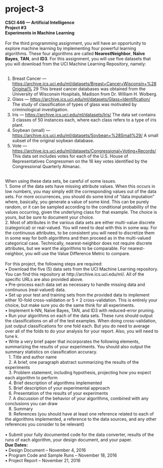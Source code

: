 # project-3
<b>CSCI 446 — Artificial Intelligence<br>
Project #3<br>
Experiments in Machine Learning</b><br>
<br>
For the third programming assignment, you will have an opportunity to explore machine learning by
implementing four powerful learning algorithms. These four algorithms are called <b>NearestNeighbor</b>,
<b>Naïve Bayes</b>, <b>TAN</b>, and <b>ID3</b>. For this assignment, you will use five datasets that you will download from
the UCI Machine Learning Repository, namely:<br>
<br>
1. Breast Cancer — https://archive.ics.uci.edu/ml/datasets/Breast+Cancer+Wisconsin+%28Original%
29
This breast cancer databases was obtained from the University of Wisconsin Hospitals, Madison from
Dr. William H. Wolberg.<br>
2. Glass — https://archive.ics.uci.edu/ml/datasets/Glass+Identification/
The study of classification of types of glass was motivated by criminological investigation.<br>
3. Iris — https://archive.ics.uci.edu/ml/datasets/Iris/
The data set contains 3 classes of 50 instances each, where each class refers to a type of iris plant.<br>
4. Soybean (small) — https://archive.ics.uci.edu/ml/datasets/Soybean+%28Small%29/
A small subset of the original soybean database.<br>
5. Vote — https://archive.ics.uci.edu/ml/datasets/Congressional+Voting+Records/
This data set includes votes for each of the U.S. House of Representatives Congressmen on the 16 key
votes identified by the Congressional Quarterly Almanac.<br>
<br>
When using these data sets, be careful of some issues.<br>
1. Some of the data sets have missing attribute values. When this occurs in low numbers, you may simply
edit the corresponding values out of the data sets. For more occurrences, you should do some kind of
“data imputation” where, basically, you generate a value of some kind. This can be purely random, or
it can be sampled according to the conditional probability of the values occurring, given the underlying
class for that example. The choice is yours, but be sure to document your choice.<br>
2. Most of attributes in the various data sets are either multi-value discrete (categorical) or real-valued.
You will need to deal with this in some way. For the continuous attributes, to be consistent you will need
to discretize them in some way for both algorithms and then proceed as in the multi-valued categorical
case. Technically, nearest-neighbor does not require discrete attributes, but we want the algorithms to
be comparable. For nearest-neighbor, you will use the Value Difference Metric to compare.<br>
<br>
For this project, the following steps are required:<br>
• Download the five (5) data sets from the UCI Machine Learning repository. You can find this repository
at http://archive.ics.uci.edu/ml/. All of the specific URLs are also provided above.<br>
• Pre-process each data set as necessary to handle missing data and continuous (real-valued) data.<br>
• Set up your test and training sets from the provided data to implement either 10-fold cross-validation
or 5 × 2 cross-validation. This is entirely your choice, but make sure you do the same think for all
experiments.<br>
• Implement k-NN, Naïve Bayes, TAN, and ID3 with reduced-error pruning.<br>
• Run your algorithms on each of the data sets. These runs should output the classifications on all of
the test examples. When doing cross-validation, just output classifications for one fold each. But you
do need to average over all of the folds to do your analysis for your report. Also, you will need to tune
k.<br>
• Write a very brief paper that incorporates the following elements, summarizing the results of your
experiments. You should also output the summary statistics on classification accuracy.<br>
&nbsp;&nbsp;&nbsp;1. Title and author name<br>
&nbsp;&nbsp;&nbsp;2. A brief, one paragraph abstract summarizing the results of the experiments<br>
&nbsp;&nbsp;&nbsp;3. Problem statement, including hypothesis, projecting how you expect each algorithm to perform<br>
&nbsp;&nbsp;&nbsp;4. Brief description of algorithms implemented<br>
&nbsp;&nbsp;&nbsp;5. Brief description of your experimental approach<br>
&nbsp;&nbsp;&nbsp;6. Presentation of the results of your experiments<br>
&nbsp;&nbsp;&nbsp;7. A discussion of the behavior of your algorithms, combined with any conclusions you can draw<br>
&nbsp;&nbsp;&nbsp;8. Summary<br>
&nbsp;&nbsp;&nbsp;9. References (you should have at least one reference related to each of the algorithms implemented,
a reference to the data sources, and any other references you consider to be relevant)<br>
<br>
• Submit your fully documented code for the data converter, results of the runs of each algorithm, your
design document, and your paper.<br>
<b>Due Dates:</b><br>
• Design Document – November 4, 2016<br>
• Program Code and Sample Runs – November 18, 2016<br>
• Project Report – November 21, 2016<br>
